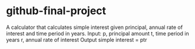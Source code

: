 # github-final-project

A calculator that calculates simple interest given principal, annual rate of interest and time period in years. Input: p, principal amount t, time period in years r, annual rate of interest Output simple interest = ptr

